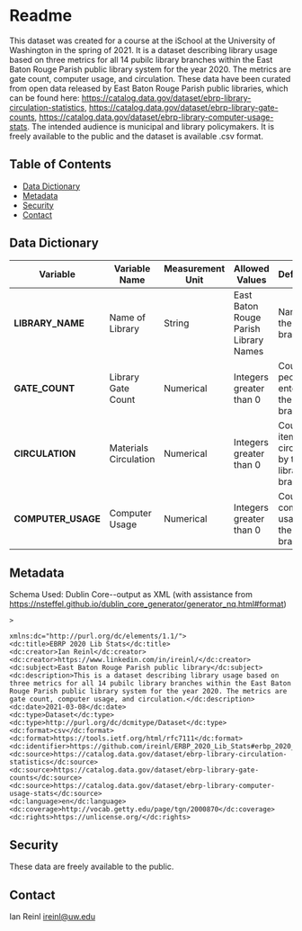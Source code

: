 # Readme

This dataset was created for a course at the iSchool at the University of Washington in the spring of 2021. It is a dataset describing library usage based on three metrics for all 14 pubilc library branches within the East Baton Rouge Parish public library system for the year 2020. The metrics are gate count, computer usage, and circulation. These data have been curated from open data released by East Baton Rouge Parish public libraries, which can be found here: https://catalog.data.gov/dataset/ebrp-library-circulation-statistics, https://catalog.data.gov/dataset/ebrp-library-gate-counts, https://catalog.data.gov/dataset/ebrp-library-computer-usage-stats. The intended audience is municipal and library policymakers. It is freely available to the public and the dataset is available .csv format.

## Table of Contents

- [Data Dictionary](#datadictionary)
- [Metadata](#metadata)
- [Security](#security)
- [Contact](#contact)



## Data Dictionary


| **Variable** | **Variable Name** | **Measurement Unit** | **Allowed Values** | **Definition** |
| --- | --- | --- | --- | --- |
| **LIBRARY_NAME** | Name of Library | String | East Baton Rouge Parish Library Names | Name of the library branch |
| **GATE_COUNT** | Library Gate Count | Numerical | Integers greater than 0 | Count of people entering the library branch |
| **CIRCULATION** | Materials Circulation | Numerical | Integers greater than 0 | Count of items circulated by the library branch |
| **COMPUTER_USAGE** | Computer Usage | Numerical | Integers greater than 0 | Count of computer usage at the library branch |


## Metadata
Schema Used: Dublin Core--output as XML (with assistance from https://nsteffel.github.io/dublin_core_generator/generator_nq.html#format)


    >

    xmlns:dc="http://purl.org/dc/elements/1.1/">
    <dc:title>EBRP 2020 Lib Stats</dc:title>
    <dc:creator>Ian Reinl</dc:creator>
    <dc:creator>https://www.linkedin.com/in/ireinl/</dc:creator>
    <dc:subject>East Baton Rouge Parish public library</dc:subject>
    <dc:description>This is a dataset describing library usage based on three metrics for all 14 pubilc library branches within the East Baton Rouge Parish public library system for the year 2020. The metrics are gate count, computer usage, and circulation.</dc:description>
    <dc:date>2021-03-08</dc:date>
    <dc:type>Dataset</dc:type>
    <dc:type>http://purl.org/dc/dcmitype/Dataset</dc:type>
    <dc:format>csv</dc:format>
    <dc:format>https://tools.ietf.org/html/rfc7111</dc:format>
    <dc:identifier>https://github.com/ireinl/ERBP_2020_Lib_Stats#erbp_2020_lib_stats</dc:identifier>
    <dc:source>https://catalog.data.gov/dataset/ebrp-library-circulation-statistics</dc:source>
    <dc:source>https://catalog.data.gov/dataset/ebrp-library-gate-counts</dc:source>
    <dc:source>https://catalog.data.gov/dataset/ebrp-library-computer-usage-stats</dc:source>
    <dc:language>en</dc:language>
    <dc:coverage>http://vocab.getty.edu/page/tgn/2000870</dc:coverage>
    <dc:rights>https://unlicense.org/</dc:rights>



## Security

These data are freely available to the public.

## Contact
Ian Reinl
ireinl@uw.edu

